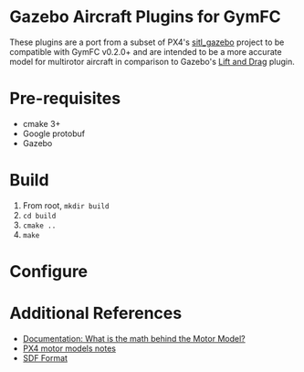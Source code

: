 # Gazebo Aircraft Plugins for GymFC

These plugins are a port from a subset of PX4's
[sitl_gazebo](https://github.com/PX4/sitl_gazebo) project to be compatible with
GymFC v0.2.0+ and are intended to be a more accurate model for multirotor aircraft in
comparison to Gazebo's [Lift and Drag](http://gazebosim.org/tutorials?tut=aerodynamics&cat=plugins) plugin.

# Pre-requisites
* cmake 3+
* Google protobuf
* Gazebo

# Build

1) From root, `mkdir build`
2) `cd build`
3) `cmake ..`
4) `make`

# Configure

# Additional References

* [Documentation: What is the math behind the Motor Model?](https://github.com/PX4/sitl_gazebo/issues/110)
* [PX4 motor models notes](https://github.com/mvernacc/gazebo_motor_model_docs/blob/master/notes.pdf)
* [SDF Format](http://sdformat.org/spec)
